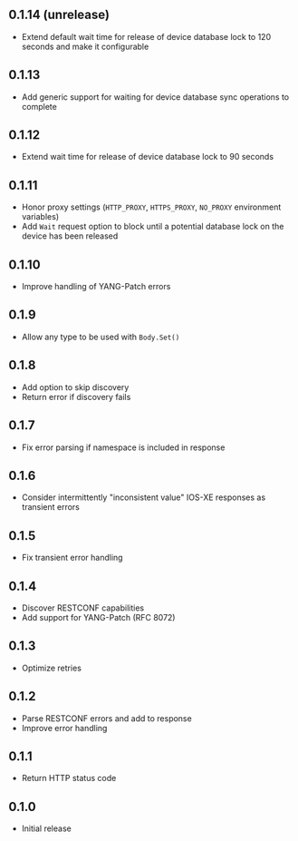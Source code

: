 ## 0.1.14 (unrelease)

- Extend default wait time for release of device database lock to 120 seconds and make it configurable

## 0.1.13

- Add generic support for waiting for device database sync operations to complete

## 0.1.12

- Extend wait time for release of device database lock to 90 seconds

## 0.1.11

- Honor proxy settings (`HTTP_PROXY`, `HTTPS_PROXY`, `NO_PROXY` environment variables)
- Add `Wait` request option to block until a potential database lock on the device has been released

## 0.1.10

- Improve handling of YANG-Patch errors

## 0.1.9

- Allow any type to be used with `Body.Set()`

## 0.1.8

- Add option to skip discovery
- Return error if discovery fails

## 0.1.7

- Fix error parsing if namespace is included in response

## 0.1.6

- Consider intermittently "inconsistent value" IOS-XE responses as transient errors

## 0.1.5

- Fix transient error handling

## 0.1.4

- Discover RESTCONF capabilities
- Add support for YANG-Patch (RFC 8072)

## 0.1.3

- Optimize retries

## 0.1.2

- Parse RESTCONF errors and add to response
- Improve error handling

## 0.1.1

- Return HTTP status code

## 0.1.0

- Initial release
